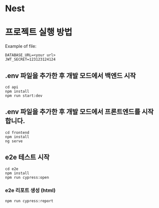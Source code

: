 # Nest
# 프로젝트 실행 방법

Example of file: 

    DATABASE_URL=<your url>  
    JWT_SECRET=123123124124

## .env 파일을 추가한 후 개발 모드에서 백엔드 시작
`cd api`  
`npm install`  
`npm run start:dev`  
  
## .env 파일을 추가한 후 개발 모드에서 프론트엔드를 시작합니다.
`cd frontend`    
`npm install`  
`ng serve`  

## e2e 테스트 시작
`cd e2e`    
`npm install`  
`npm run cypress:open`
### e2e 리포트 생성 (html)
`npm run cypress:report`
